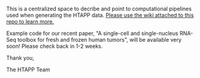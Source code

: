 This is a centralized space to decribe and point to computational pipelines used when generating the HTAPP data. [Please use the wiki attached to this repo to learn more.](https://github.com/klarman-cell-observatory/HTAPP-Pipelines/wiki)

Example code for our recent paper, "A single-cell and single-nucleus RNA-Seq toolbox for fresh and frozen human tumors", will be available very soon! Please check back in 1-2 weeks. 

Thank you,

The HTAPP Team
